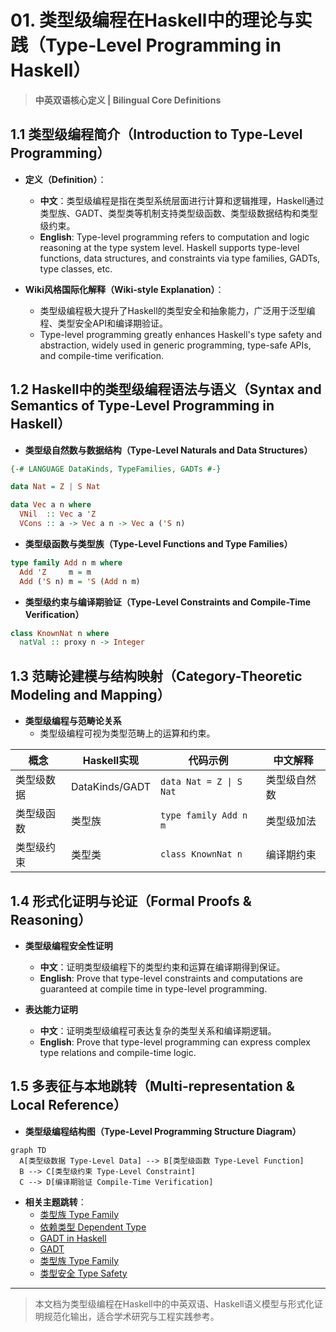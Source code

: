 # 01. 类型级编程在Haskell中的理论与实践（Type-Level Programming in Haskell）

> **中英双语核心定义 | Bilingual Core Definitions**

## 1.1 类型级编程简介（Introduction to Type-Level Programming）

- **定义（Definition）**：
  - **中文**：类型级编程是指在类型系统层面进行计算和逻辑推理，Haskell通过类型族、GADT、类型类等机制支持类型级函数、类型级数据结构和类型级约束。
  - **English**: Type-level programming refers to computation and logic reasoning at the type system level. Haskell supports type-level functions, data structures, and constraints via type families, GADTs, type classes, etc.

- **Wiki风格国际化解释（Wiki-style Explanation）**：
  - 类型级编程极大提升了Haskell的类型安全和抽象能力，广泛用于泛型编程、类型安全API和编译期验证。
  - Type-level programming greatly enhances Haskell's type safety and abstraction, widely used in generic programming, type-safe APIs, and compile-time verification.

## 1.2 Haskell中的类型级编程语法与语义（Syntax and Semantics of Type-Level Programming in Haskell）

- **类型级自然数与数据结构（Type-Level Naturals and Data Structures）**

```haskell
{-# LANGUAGE DataKinds, TypeFamilies, GADTs #-}

data Nat = Z | S Nat

data Vec a n where
  VNil  :: Vec a 'Z
  VCons :: a -> Vec a n -> Vec a ('S n)
```

- **类型级函数与类型族（Type-Level Functions and Type Families）**

```haskell
type family Add n m where
  Add 'Z     m = m
  Add ('S n) m = 'S (Add n m)
```

- **类型级约束与编译期验证（Type-Level Constraints and Compile-Time Verification）**

```haskell
class KnownNat n where
  natVal :: proxy n -> Integer
```

## 1.3 范畴论建模与结构映射（Category-Theoretic Modeling and Mapping）

- **类型级编程与范畴论关系**
  - 类型级编程可视为类型范畴上的运算和约束。

| 概念 | Haskell实现 | 代码示例 | 中文解释 |
|------|-------------|----------|----------|
| 类型级数据 | DataKinds/GADT | `data Nat = Z \| S Nat` | 类型级自然数 |
| 类型级函数 | 类型族 | `type family Add n m` | 类型级加法 |
| 类型级约束 | 类型类 | `class KnownNat n` | 编译期约束 |

## 1.4 形式化证明与论证（Formal Proofs & Reasoning）

- **类型级编程安全性证明**
  - **中文**：证明类型级编程下的类型约束和运算在编译期得到保证。
  - **English**: Prove that type-level constraints and computations are guaranteed at compile time in type-level programming.

- **表达能力证明**
  - **中文**：证明类型级编程可表达复杂的类型关系和编译期逻辑。
  - **English**: Prove that type-level programming can express complex type relations and compile-time logic.

## 1.5 多表征与本地跳转（Multi-representation & Local Reference）

- **类型级编程结构图（Type-Level Programming Structure Diagram）**

```mermaid
graph TD
  A[类型级数据 Type-Level Data] --> B[类型级函数 Type-Level Function]
  B --> C[类型级约束 Type-Level Constraint]
  C --> D[编译期验证 Compile-Time Verification]
```

- **相关主题跳转**：
  - [类型族 Type Family](../11-Type-Family/01-Type-Family-in-Haskell.md)
  - [依赖类型 Dependent Type](../10-Dependent-Type/01-Dependent-Type-in-Haskell.md)
  - [GADT in Haskell](../09-GADT/01-GADT-in-Haskell.md)
  - [GADT](../29-GADT/01-GADT-in-Haskell.md)
  - [类型族 Type Family](../31-Type-Family/01-Type-Family-in-Haskell.md)
  - [类型安全 Type Safety](../14-Type-Safety/01-Type-Safety-in-Haskell.md)

---

> 本文档为类型级编程在Haskell中的中英双语、Haskell语义模型与形式化证明规范化输出，适合学术研究与工程实践参考。
